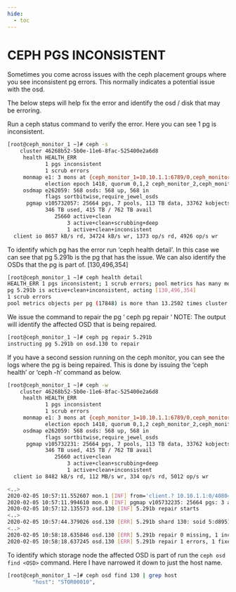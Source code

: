```yaml
---
hide:
  - toc
---
```


# CEPH PGS INCONSISTENT

Sometimes you come across issues with the ceph placement groups where you see inconsistent pg errors. This normally indicates a potential issue with the osd.

The below steps will help fix the error and identify the osd / disk that may be erroring.

Run a ceph status command to verify the error. Here you can see 1 pg is inconsistent.

```bash
[root@ceph_monitor_1 ~]# ceph -s
    cluster 46268b52-5b0e-11e6-8fac-525400e2a6d8
     health HEALTH_ERR
            1 pgs inconsistent
            1 scrub errors
     monmap e1: 3 mons at {ceph_monitor_1=10.10.1.1:6789/0,ceph_monitor_2=10.10.1.2:6789/0,ceph_monitor_3=10.10.1.3:6789/0}
            election epoch 1418, quorum 0,1,2 ceph_monitor_2,ceph_monitor_1,ceph_monitor_3
     osdmap e262059: 568 osds: 568 up, 568 in
            flags sortbitwise,require_jewel_osds
      pgmap v105732057: 25664 pgs, 7 pools, 113 TB data, 33762 kobjects
            346 TB used, 415 TB / 762 TB avail
               25660 active+clean
                   3 active+clean+scrubbing+deep
                   1 active+clean+inconsistent
  client io 8657 kB/s rd, 34724 kB/s wr, 1373 op/s rd, 4926 op/s wr
```

To identify which pg has the error run ‘ceph health detail’.
In this case we can see that pg 5.291b is the pg that has the issue. We can also identify the OSDs that the pg is part of. [130,496,354]

```bash
[root@ceph_monitor_1 ~]# ceph health detail
HEALTH_ERR 1 pgs inconsistent; 1 scrub errors; pool metrics has many more objects per pg than average (too few pgs?)
pg 5.291b is active+clean+inconsistent, acting [130,496,354]
1 scrub errors
pool metrics objects per pg (17848) is more than 13.2502 times cluster average (1347)
```

We issue the command to repair the pg ‘ ceph pg repair <pg name>‘
NOTE: The output will identify the affected OSD that is being repaired.

```bash
[root@ceph_monitor_1 ~]# ceph pg repair 5.291b
instructing pg 5.291b on osd.130 to repair
```

If you have a second session running on the ceph monitor, you can see the logs where the pg is being repaired.
This is done by issuing the ‘ceph health’ or ‘ceph -h’ command as below.

```bash
[root@ceph_monitor_1 ~]# ceph -w
    cluster 46268b52-5b0e-11e6-8fac-525400e2a6d8
     health HEALTH_ERR
            1 pgs inconsistent
            1 scrub errors
     monmap e1: 3 mons at {ceph_monitor_1=10.10.1.1:6789/0,ceph_monitor_2=10.10.1.2:6789/0,ceph_monitor_3=10.10.1.3:6789/0}
            election epoch 1418, quorum 0,1,2 ceph_monitor_2,ceph_monitor_1,ceph_monitor_3
     osdmap e262059: 568 osds: 568 up, 568 in
            flags sortbitwise,require_jewel_osds
      pgmap v105732231: 25664 pgs, 7 pools, 113 TB data, 33762 kobjects
            346 TB used, 415 TB / 762 TB avail
               25660 active+clean
                   3 active+clean+scrubbing+deep
                   1 active+clean+inconsistent
  client io 8482 kB/s rd, 112 MB/s wr, 334 op/s rd, 5012 op/s wr

<..>
2020-02-05 10:57:11.552607 mon.1 [INF] from='client.? 10.10.1.1:0/4080461660' entity='client.admin' cmd=[{"prefix": "pg repair", "pgid": "5.291b"}]: dispatch
2020-02-05 10:57:11.994610 mon.0 [INF] pgmap v105732235: 25664 pgs: 3 active+clean+scrubbing+deep, 1 active+clean+inconsistent, 25660 active+clean; 113 TB data, 346 TB used, 415 TB / 762 TB avail; 1995 kB/s rd, 42833 kB/s wr, 2095 op/s
2020-02-05 10:57:12.135573 osd.130 [INF] 5.291b repair starts
<..>
2020-02-05 10:57:44.379026 osd.130 [ERR] 5.291b shard 130: soid 5:d895133f:::rbd_data.b2d42a650cc047.0000000000000f58:head candidate had a read error
<..>
2020-02-05 10:58:18.635846 osd.130 [ERR] 5.291b repair 0 missing, 1 inconsistent objects
2020-02-05 10:58:18.637245 osd.130 [ERR] 5.291b repair 1 errors, 1 fixed
```

To identify which storage node the affected OSD is part of run the  ```ceph osd find <OSD>``` command. 
Here I have narrowed it down to just the host name.

```bash
[root@ceph_monitor_1 ~]# ceph osd find 130 | grep host
        "host": "STOR00010",
```


